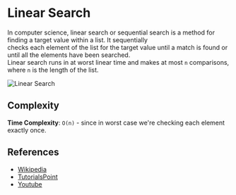 # Linear Search

In computer science, linear search or sequential search is a method for finding a target value within a list. It sequentially  
checks each element of the list for the target value until a match is found or until all the elements have been searched.  
Linear search runs in at worst linear time and makes at most `n` comparisons, where `n` is the length of the list.

![Linear Search](https://www.tutorialspoint.com/data_structures_algorithms/images/linear_search.gif)

## Complexity

**Time Complexity**: `O(n)` - since in worst case we're checking each element exactly once.

## References

* [Wikipedia](https://en.wikipedia.org/wiki/Linear_search)
* [TutorialsPoint](https://www.tutorialspoint.com/data_structures_algorithms/linear_search_algorithm.htm)
* [Youtube](https://www.youtube.com/watch?v=SGU9duLE30w)



